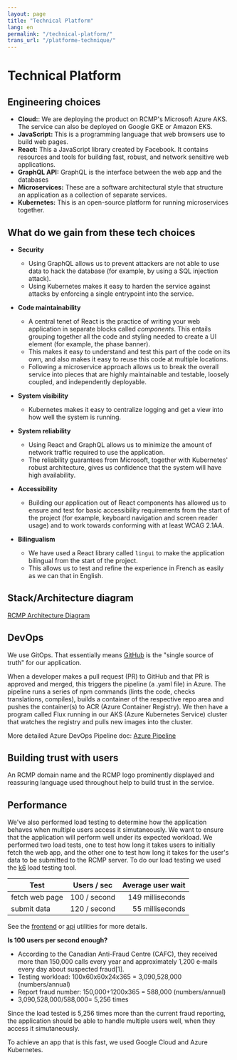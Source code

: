 ```yaml
---
layout: page
title: "Technical Platform"
lang: en
permalink: "/technical-platform/"
trans_url: "/platforme-technique/"
---
```


# Technical Platform 

## Engineering choices

- **Cloud:**: We are deploying the product on RCMP's Microsoft Azure AKS. The service can also be deployed on Google GKE or Amazon EKS.
- **JavaScript:** This is a programming language that web browsers use to build web pages.
- **React:** This a JavaScript library created by Facebook. It contains resources and tools for building fast, robust, and network sensitive web applications.
- **GraphQL API:** GraphQL is the interface between the web app and the databases
- **Microservices:** These are a software architectural style that structure an application as a collection of separate services.
- **Kubernetes:** This is an open-source platform for running microservices together.

## What do we gain from these tech choices

- **Security**
  - Using GraphQL allows us to prevent attackers are not able to use data to hack the database (for example, by using a SQL injection attack).
  - Using Kubernetes makes it easy to harden the service against attacks by enforcing a single entrypoint into the service.

- **Code maintainability**
  - A central tenet of React is the practice of writing your web application in separate blocks called _components_. This entails grouping together all the code and styling needed to create a UI element (for example, the phase banner).
  - This makes it easy to understand and test this part of the code on its own, and also makes it easy to reuse this code at multiple locations.
  - Following a microservice approach allows us to break the overall service into pieces that are highly maintainable and testable, loosely coupled, and independently deployable.

- **System visibility**
  - Kubernetes makes it easy to centralize logging and get a view into how well the system is running.

- **System reliability**

  - Using React and GraphQL allows us to minimize the amount of network traffic required to use the application.
  - The reliability guarantees from Microsoft, together with Kubernetes' robust architecture, gives us confidence that the system will have high availability.

- **Accessibility**
  - Building our application out of React components has allowed us to ensure and test for basic accessibility requirements from the start of the project (for example, keyboard navigation and screen reader usage) and to work towards conforming with at least WCAG 2.1AA.

- **Bilingualism**
  - We have used a React library called `lingui` to make the application bilingual from the start of the project.
  - This allows us to test and refine the experience in French as easily as we can that in English.

## Stack/Architecture diagram

[RCMP Architecture Diagram](../assets/docs/rcmp-architecture-diagram.pdf)

## DevOps

We use GitOps. That essentially means [GitHub](https://github.com/cds-snc/report-a-cybercrime) is the "single source of truth" for our application.

When a developer makes a pull request (PR) to GitHub and that PR is approved and merged, this triggers the pipeline (a .yaml file) in Azure. The pipeline runs a series of npm commands (lints the code, checks translations, compiles), builds a container of the respective repo area and pushes the container(s) to ACR (Azure Container Registry). We then have a program called Flux running in our AKS (Azure Kubernetes Service) cluster that watches the registry and pulls new images into the cluster.

More detailed Azure DevOps Pipeline doc: [Azure Pipeline](../assets/docs/azure-pipeline.pdf)

## Building trust with users

An RCMP domain name and the RCMP logo prominently displayed and reassuring language used throughout help to build trust in the service.

## Performance

We've also performed load testing to determine how the application behaves when multiple users access it simutaneously. We want to ensure that the application will perform well under its expected workload. We performed two load tests, one to test how long it takes users to initially fetch the web app, and the other one to test how long it takes for the user's data to be submitted to the RCMP server. To do our load testing we used the [k6](https://docs.k6.io) load testing tool.

  | Test           | Users / sec  | Average user wait |
  | -------------- | :----------: | ----------------: |
  | fetch web page | 100 / second |  149 milliseconds |
  | submit data    | 120 / second |   55 milliseconds |

  See the [frontend](https://github.com/cds-snc/report-a-cybercrime/blob/master/frontend/utils/loadTesting.js) or [api](https://github.com/cds-snc/report-a-cybercrime/blob/master/api/utils/loadTesting.js) utilities for more details.

 **Is 100 users per second enough?**

  - According to the Canadian Anti-Fraud Centre (CAFC), they received more than 150,000 calls every year and approximately 1,200 e‑mails every day about suspected fraud[1].
  - Testing workload: 100x60x60x24x365 = 3,090,528,000 (numbers/annual)
  - Report fraud number: 150,000+1200x365 = 588,000 (numbers/annual)
  - 3,090,528,000/588,000= 5,256 times

Since the load tested is 5,256 times more than the current fraud reporting, the application should be able to handle multiple users well, when they access it simutaneously.

To achieve an app that is this fast, we used Google Cloud and Azure Kubernetes.
